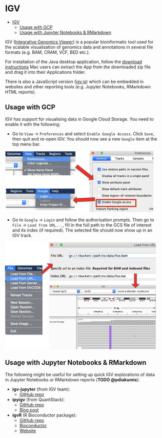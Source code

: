 # IGV

- [IGV](#igv)
  - [Usage with GCP](#usage-with-gcp)
  - [Usage with Jupyter Notebooks & RMarkdown](#usage-with-jupyter-notebooks--rmarkdown)

IGV ([Integrative Genomics Viewer](https://igv.org/)) is a popular bioinformatic
tool used for the scalable visualisation of genomics data and annotations in
several file formats (e.g. BAM, CRAM, VCF, BED etc.).

For installation of the Java desktop application, follow the
[download instructions](https://software.broadinstitute.org/software/igv/download)
Mac users can extract the App from the downloaded zip file and drag it into
their Applications folder.

There is also a JavaScript version ([igv.js](https://github.com/igvteam/igv.js))
which can be embedded in websites and other reporting tools (e.g. Jupyter
Notebooks, RMarkdown HTML reports).

## Usage with GCP

IGV has support for visualising data in Google Cloud Storage. You need to enable
it with the following:

- Go to `View` -> `Preferences` and select `Enable Google Access`. Click `Save`,
  then quit and re-open IGV. You should now see a new `Google` item at the top
  menu bar.

<img src="figures/igv-enable-google-access.png" alt="IGV enable Google access" height="200" />

- Go to `Google` -> `Login` and follow the authorisation prompts. Then go to
  `File` -> `Load from URL...`, fill in the full path to the GCS file of
  interest and its index (if required). The selected file should now show up in
  an IGV track.

<img src="figures/igv-load-gcs-bam.png" alt="IGV load GCS BAM" height="350" />

## Usage with Jupyter Notebooks & RMarkdown

The following might be useful for setting up quick IGV explorations of data in
Jupyter Notebooks or RMarkdown reports (**TODO @pdiakumis**):

- **igv-jupyter** (from IGV team):
  - [GitHub repo](https://github.com/igvteam/igv-jupyter)
- **ipyigv** (from QuantStack):
  - [GitHub repo](https://github.com/QuantStack/ipyigv)
  - [Blog post](https://blog.jupyter.org/genomic-data-representation-in-jupyter-c57a5bb518d6)
- **igvR** (R Bioconductor package):
  - [GitHub repo](https://github.com/gladkia/igvR)
  - [Bioconductor](https://bioconductor.org/packages/release/bioc/html/igvR.html)
  - [Website](https://gladkia.github.io/igvR/)
